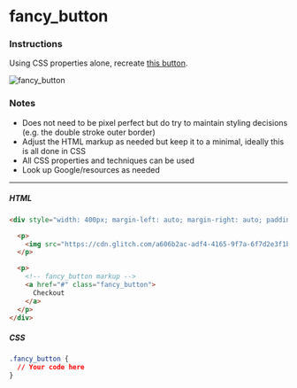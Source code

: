 # fancy_button
  
### Instructions

Using CSS properties alone, recreate [this button](https://cdn.glitch.com/a606b2ac-adf4-4165-9f7a-6f7d2e3f1b4e%2Ffancy_button.png?1533061480283).

![fancy_button](https://cdn.glitch.com/a606b2ac-adf4-4165-9f7a-6f7d2e3f1b4e%2Ffancy_button.png?1533061480283)

### Notes
* Does not need to be pixel perfect but do try to maintain styling decisions (e.g. the double stroke outer border)
* Adjust the HTML markup as needed but keep it to a minimal, ideally this is all done in CSS
* All CSS properties and techniques can be used
* Look up Google/resources as needed

---

##### HTML

```html
<div style="width: 400px; margin-left: auto; margin-right: auto; padding: 25px;">

  <p>
    <img src="https://cdn.glitch.com/a606b2ac-adf4-4165-9f7a-6f7d2e3f1b4e%2Ffancy_button.png?1533061480283" />
  </p>

  <p>
    <!-- fancy_button markup -->
    <a href="#" class="fancy_button">
      Checkout
    </a>
  </p>
</div>
```

##### CSS

```css
.fancy_button {
  // Your code here    
}
```

